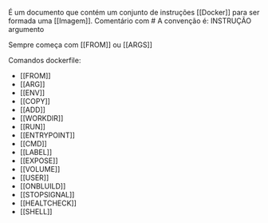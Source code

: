 É um documento que contém um conjunto de instruções [[Docker]] para ser formada uma [[Imagem]].
Comentário com # 
A convenção é:
INSTRUÇÃO argumento

Sempre começa com [[FROM]] ou [[ARGS]] 

Comandos dockerfile:
 - [[FROM]]
 - [[ARG]] 
 - [[ENV]] 
 - [[COPY]]
 - [[ADD]]
 - [[WORKDIR]]
 - [[RUN]]
 - [[ENTRYPOINT]] 
 - [[CMD]]
 - [[LABEL]]
 - [[EXPOSE]]
 - [[VOLUME]]
 - [[USER]]
 - [[ONBLUILD]]
 - [[STOPSIGNAL]]
 - [[HEALTCHECK]]
 - [[SHELL]]
 